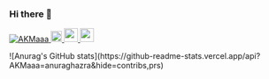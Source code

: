 ### Hi there 👋

<!--
**AKMaaa/AKMaaa** is a ✨ _special_ ✨ repository because its `README.md` (this file) appears on your GitHub profile.

Here are some ideas to get you started:

- 🔭 I’m currently working on ...
- 🌱 I’m currently learning ...
- 👯 I’m looking to collaborate on ...
- 🤔 I’m looking for help with ...
- 💬 Ask me about ...
- 📫 How to reach me: ...
- 😄 Pronouns: ...
- ⚡ Fun fact: ...
-->

<p align="left"> 
  <a href="https://github.com/AKMAaa/AKMaaa/">
    <img src="https://komarev.com/ghpvc/?username=AKMaaa" alt="AKMaaa" />
  </a>
  <a href="https://github.com/AKMaaa">
    <img height="20" src="https://img.shields.io/github/followers/AKMaaa?label=follow&logo=github&style=flat" />
  </a>
  <a href="https://www.twitter.com/godpotbot">
     <img src="https://img.shields.io/badge/twitter-%231DA1F2.svg?&style=for-the-  badge&logo=twitter&logoColor=white" height=25>
  </a>
  <a href="https://www.instagram.com/godpotbot/">
    <img src="https://img.shields.io/badge/instagram-%23E4405F.svg?&style=for-the-  badge&logo=instagram&logoColor=white" height=25>
  </a>
</p>
![Anurag's GitHub stats](https://github-readme-stats.vercel.app/api?AKMaaa=anuraghazra&hide=contribs,prs)
